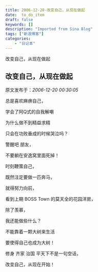```yaml
---
title: 2006-12-20-改变自己，从现在做起
date:  to_do_item
draft: false
keywords: []
description: "Imported from Sina Blog"
tags: ["新浪博客"]
categories: 
    - "日记本"
---
```

改变自己，从现在做起
## 改变自己，从现在做起

 原文发布于：*2006-12-20 00:30:05*

总是喜欢麻痹自己，

学会了阿Q式的自我解嘲

 

为什么做不到精益求精

只会在功败垂成的时候哭泣吗？

 

警醒吧 朋友，

不要躺在安逸窝里面死掉！

 

时刻鞭策自己，

既然注定要做一匹奔马，

就得努力向前，

 

看到上期 BOSS Town 的莫天全的花园洋房，

除了羡慕，

我还能做些什么？

不能靠着一颗大树来生活

要使得自己也成为大树！

 

修身 齐家 治国 平天下不是一句空话，

改变自己，从现在开始！


